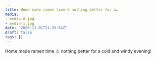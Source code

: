 ```yaml
---
title: Home made ramen time ☺️ nothing better for a…
media:
- media-0.jpg
- media-1.jpg
date: "2020-11-01T21:35:54Z"
draft: false
tags: []
---
```

Home made ramen time ☺️ nothing better for a cold and windy evening\!
